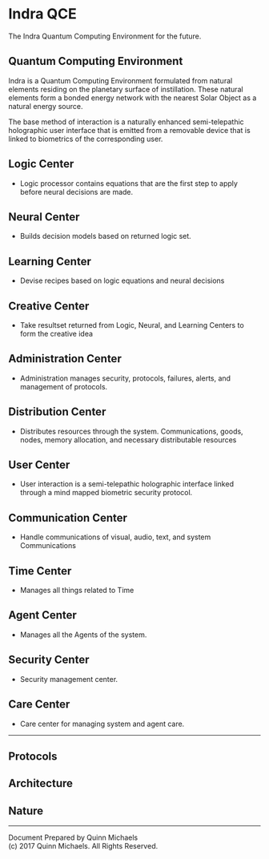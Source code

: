 # Indra QCE
The Indra Quantum Computing Environment for the future.  

## Quantum Computing Environment

Indra is a Quantum Computing Environment formulated from natural elements residing on the planetary surface of instillation.  These natural elements form a bonded energy network with the nearest Solar Object as a natural energy source.

The base method of interaction is a naturally enhanced semi-telepathic holographic user interface that is emitted from a removable device that is linked to biometrics of the corresponding user.  

## Logic Center
  - Logic processor contains equations that are the first step to apply before neural decisions are made.

## Neural Center
  - Builds decision models based on returned logic set.

## Learning Center
  - Devise recipes based on logic equations and neural decisions
  
## Creative Center
  - Take resultset returned from Logic, Neural, and Learning Centers to form the creative idea

## Administration Center
  - Administration manages security, protocols, failures, alerts, and management of protocols.

## Distribution Center
  - Distributes resources through the system.  Communications, goods, nodes, memory allocation, and necessary distributable resources

## User Center
  - User interaction is a semi-telepathic holographic interface linked through a mind mapped biometric security protocol.
  
## Communication Center
  - Handle communications of visual, audio, text, and system Communications
  
## Time Center
  - Manages all things related to Time
 
## Agent Center 
  - Manages all the Agents of the system.

## Security Center 
  - Security management center.

## Care Center
  - Care center for managing system and agent care.
  

----------------------

## Protocols

## Architecture

## Nature


---
Document Prepared by Quinn Michaels  
(c) 2017 Quinn Michaels. All Rights Reserved.
